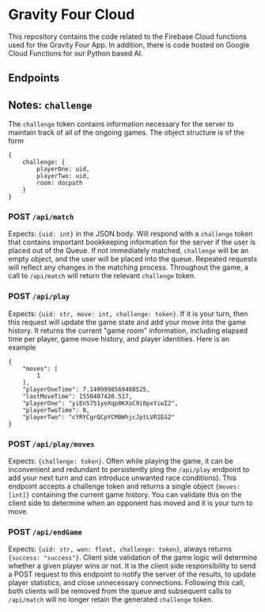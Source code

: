 # Gravity Four Cloud

This repository contains the code related to the Firebase Cloud functions used for the Gravity Four App. In addition, there is code hosted on Google Cloud Functions for our Python based AI.

## Endpoints


## Notes: `challenge`

The `challenge` token contains information necessary for the server to maintain track of all of the ongoing games. The object structure is of the form 

```
{
    challenge: {
        playerOne: uid,
        playerTwo: uid,
        room: docpath
    }
}
```


### POST `/api/match`

Expects: `{uid: int}` in the JSON body. Will respond with a `challenge` token that contains important bookkeeping information for the server if the user is placed out of the Queue. If not immediately matched, `challenge` will be an empty object, and the user will be placed into the queue. Repeated requests will reflect any changes in the matching process. Throughout the game, a call to `/api/match` will return the relevant `challenge` token.


### POST `/api/play`

Expects: `{uid: str, move: int, challenge: token}`. If it is your turn, then this request will update the game state and add your move into the game history. It returns the current "game room" information, including elapsed time per player, game move history, and player identities. Here is an example

```
{
    "moves": [
        1
    ],
    "playerOneTime": 7.1499998569488525,
    "lastMoveTime": 1550407420.517,
    "playerOne": "yiEnS751yeXqp0KXoC9i0pxYiwI2",
    "playerTwoTime": 0,
    "playerTwo": "cYRYCgrQCpYCM0WhjcJptLVR1EG2"
}
```

### POST `/api/play/moves`

Expects: `{challenge: token}`. Often while playing the game, it can be inconvenient and redundant to persistently ping the `/api/play` endpoint to add your next turn and can introduce unwanted race conditions). This endpoint accepts a challenge token and returns a single object `{moves: [int]}` containing the current game history. You can validate this on the client side to determine when an opponent has moved and it is your turn to move.


### POST `/api/endGame`

Expects: `{uid: str, won: float, challenge: token}`, always returns `{success: "success"}`. Client side validation of the game logic will determine whether a given player wins or not. It is the client side responsibility to send a POST request to this endpoint to notify the server of the results, to update player statistics, and close unnecessary connections. Following this call, both clients will be removed from the queue and subsequent calls to `/api/match` will no longer retain the generated `challenge` token.